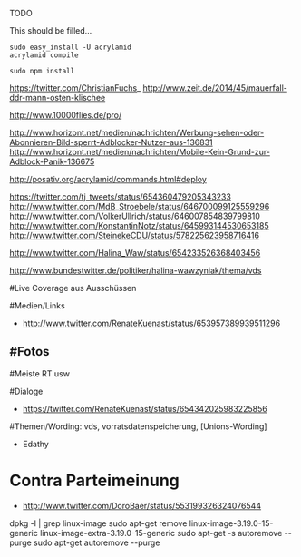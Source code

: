 TODO 

This should be filled... 


    sudo easy_install -U acrylamid
    acrylamid compile

    sudo npm install





https://twitter.com/ChristianFuchs_
http://www.zeit.de/2014/45/mauerfall-ddr-mann-osten-klischee

http://www.10000flies.de/pro/

http://www.horizont.net/medien/nachrichten/Werbung-sehen-oder-Abonnieren-Bild-sperrt-Adblocker-Nutzer-aus-136831
http://www.horizont.net/medien/nachrichten/Mobile-Kein-Grund-zur-Adblock-Panik-136675


http://posativ.org/acrylamid/commands.html#deploy



https://twitter.com/tj_tweets/status/654360479205343233
http://www.twitter.com/MdB_Stroebele/status/646700099125559296
http://www.twitter.com/VolkerUllrich/status/646007854839799810
http://www.twitter.com/KonstantinNotz/status/645993144530653185
http://www.twitter.com/SteinekeCDU/status/578225623958716416



http://www.twitter.com/Halina_Waw/status/654233526368403456

http://www.bundestwitter.de/politiker/halina-wawzyniak/thema/vds


#Live Coverage aus Ausschüssen

#Medien/Links
- http://www.twitter.com/RenateKuenast/status/653957389939511296

#Fotos
- 


#Meiste RT usw 


#Dialoge
- https://twitter.com/RenateKuenast/status/654342025983225856


#Themen/Wording: vds, vorratsdatenspeicherung, [Unions-Wording]
- Edathy


# Contra Parteimeinung
- http://www.twitter.com/DoroBaer/status/553199326324076544





dpkg -l | grep linux-image
sudo apt-get remove linux-image-3.19.0-15-generic linux-image-extra-3.19.0-15-generic 
sudo apt-get -s autoremove --purge 
sudo apt-get autoremove --purge 